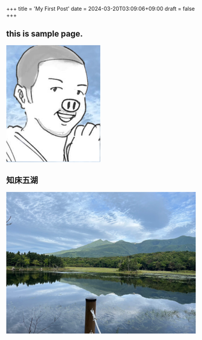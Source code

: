 +++
title = 'My First Post'
date = 2024-03-20T03:09:06+09:00
draft = false
+++
## this is sample page.
!["avator"](avator-250-311px.png)

## 知床五湖
!["bg"](images/backgroud123.png)